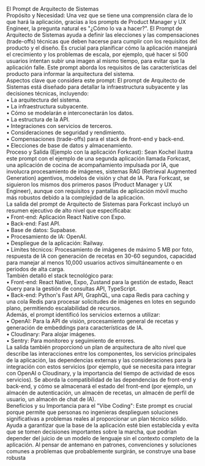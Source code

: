 El Prompt de Arquitecto de Sistemas  
Propósito y Necesidad: Una vez que se tiene una comprensión clara de lo que hará la aplicación, gracias a los prompts de Product Manager y UX Engineer, la pregunta natural es "¿Cómo lo va a hacer?". El Prompt de Arquitecto de Sistemas ayuda a definir las elecciones y las compensaciones (trade-offs) técnicas que deben hacerse para cumplir con los requisitos del producto y el diseño. Es crucial para planificar cómo la aplicación manejará el crecimiento y los problemas de escala, por ejemplo, qué hacer si 500 usuarios intentan subir una imagen al mismo tiempo, para evitar que la aplicación falle. Este prompt aborda los requisitos de las características del producto para informar la arquitectura del sistema.  
Aspectos clave que considera este prompt: El prompt de Arquitecto de Sistemas está diseñado para detallar la infraestructura subyacente y las decisiones técnicas, incluyendo:  
• La arquitectura del sistema.  
• La infraestructura subyacente.  
• Cómo se modelarán e interconectarán los datos.  
• La estructura de la API.  
• Integraciones con servicios de terceros.  
• Consideraciones de seguridad y rendimiento.  
• Compensaciones (trade-offs) para el stack de front-end y back-end.  
• Elecciones de base de datos y almacenamiento.  
Proceso y Salida (Ejemplo con la aplicación Forkcast): Sean Kochel ilustra este prompt con el ejemplo de una segunda aplicación llamada Forkcast, una aplicación de cocina de acompañamiento impulsada por IA, que involucra procesamiento de imágenes, sistemas RAG (Retrieval Augmented Generation) agentivos, modelos de visión y chat de IA. Para Forkcast, se siguieron los mismos dos primeros pasos (Product Manager y UX Engineer), aunque con requisitos y pantallas de aplicación móvil mucho más robustos debido a la complejidad de la aplicación.  
La salida del prompt de Arquitecto de Sistemas para Forkcast incluyó un resumen ejecutivo de alto nivel que especificaba:  
• Front-end: Aplicación React Native con Expo.  
• Back-end: Fast API.  
• Base de datos: Supabase.  
• Procesamiento de IA: OpenAI.  
• Despliegue de la aplicación: Railway.  
• Límites técnicos: Procesamiento de imágenes de máximo 5 MB por foto, respuesta de IA con generación de recetas en 30-60 segundos, capacidad para manejar al menos 10,000 usuarios activos simultáneamente o en periodos de alta carga.  
También detalló el stack tecnológico para:  
• Front-end: React Native, Expo, Zustand para la gestión de estado, React Query para la gestión de consultas API, TypeScript.  
• Back-end: Python's Fast API, GraphQL, una capa Redis para caching y una cola Redis para procesar solicitudes de imágenes en lotes en segundo plano, permitiendo escalabilidad de recursos.  
Además, el prompt identificó los servicios externos a utilizar:  
• OpenAI: Para la API de visión, procesamiento general de recetas y generación de embeddings para características de IA.  
• Cloudinary: Para alojar imágenes.  
• Sentry: Para monitoreo y seguimiento de errores.  
La salida también proporcionó un plan de arquitectura de alto nivel que describe las interacciones entre los componentes, los servicios principales de la aplicación, las dependencias externas y las consideraciones para la integración con estos servicios (por ejemplo, qué se necesita para integrar con OpenAI o Cloudinary, y la importancia del tiempo de actividad de esos servicios). Se aborda la compatibilidad de las dependencias de front-end y back-end, y cómo se almacenará el estado del front-end (por ejemplo, un almacén de autenticación, un almacén de recetas, un almacén de perfil de usuario, un almacén de chat de IA).  
Beneficios y su Importancia para el "Vibe Coding": Este prompt es crucial porque permite que personas no ingenieras desplieguen soluciones significativas a problemas reales al proporcionar un plan técnico sólido. Ayuda a garantizar que la base de la aplicación esté bien establecida y evita que se tomen decisiones importantes sobre la marcha, que podrían depender del juicio de un modelo de lenguaje sin el contexto completo de la aplicación. Al pensar de antemano en patrones, convenciones y soluciones comunes a problemas que probablemente surgirán, se construye una base robusta